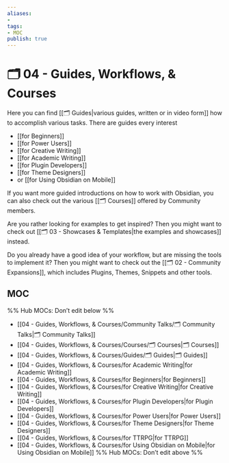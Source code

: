 ```yaml
---
aliases:
- 
tags: 
- MOC
publish: true
---
```


# 🗂️ 04 - Guides, Workflows, & Courses

Here you can find [[🗂️ Guides|various guides, written or in video form]] how to accomplish various tasks. There are guides every interest
- [[for Beginners]]
- [[for Power Users]]
- [[for Creative Writing]]
- [[for Academic Writing]]
- [[for Plugin Developers]]
- [[for Theme Designers]]
- or [[for Using Obsidian on Mobile]]

If you want more guided introductions on how to work with Obsidian, you can also check out the various [[🗂️ Courses]] offered by Community members.

Are you rather looking for examples to get inspired? Then you might want to check out [[🗂️ 03 - Showcases & Templates|the examples and showcases]] instead. 

Do you already have a good idea of your workflow, but are missing the tools to implement it? Then you might want to check out the [[🗂️ 02 - Community Expansions]], which includes Plugins, Themes, Snippets and other tools.

## MOC

%% Hub MOCs: Don’t edit below  %%
-  [[04 - Guides, Workflows, & Courses/Community Talks/🗂️ Community Talks|🗂️ Community Talks]]
-  [[04 - Guides, Workflows, & Courses/Courses/🗂️ Courses|🗂️ Courses]]
-  [[04 - Guides, Workflows, & Courses/Guides/🗂️ Guides|🗂️ Guides]]
-  [[04 - Guides, Workflows, & Courses/for Academic Writing|for Academic Writing]]
-  [[04 - Guides, Workflows, & Courses/for Beginners|for Beginners]]
-  [[04 - Guides, Workflows, & Courses/for Creative Writing|for Creative Writing]]
-  [[04 - Guides, Workflows, & Courses/for Plugin Developers|for Plugin Developers]]
-  [[04 - Guides, Workflows, & Courses/for Power Users|for Power Users]]
-  [[04 - Guides, Workflows, & Courses/for Theme Designers|for Theme Designers]]
-  [[04 - Guides, Workflows, & Courses/for TTRPG|for TTRPG]]
-  [[04 - Guides, Workflows, & Courses/for Using Obsidian on Mobile|for Using Obsidian on Mobile]]
%% Hub MOCs: Don’t edit above  %%

